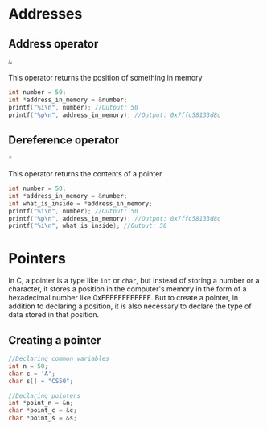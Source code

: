 # Addresses
## Address operator

```c
&
```

This operator returns the position of something in memory

```c
int number = 50;
int *address_in_memory = &number;
printf("%i\n", number); //Output: 50
printf("%p\n", address_in_memory); //Output: 0x7ffc58133d8c
```

## Dereference operator

```c
*
```

This operator returns the contents of a pointer

```c
int number = 50;
int *address_in_memory = &number;
int what_is_inside = *address_in_memory;
printf("%i\n", number); //Output: 50
printf("%p\n", address_in_memory); //Output: 0x7ffc58133d8c
printf("%i\n", what_is_inside); //Output: 50
```

# Pointers

In C, a pointer is a type like ``int`` or ``char``, but instead of storing a number or a character, it stores a position in the computer's memory in the form of a hexadecimal number like 0xFFFFFFFFFFFF. But to create a pointer, in addition to declaring a position, it is also necessary to declare the type of data stored in that position.

## Creating a pointer

```c
//Declaring common variables 
int n = 50;
char c = 'A';
char s[] = "CS50";

//Declaring pointers
int *point_n = &n;
char *point_c = &c;
char *point_s = &s;
```

